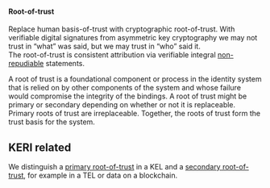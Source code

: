 #### Root-of-trust

Replace human basis-of-trust with cryptographic root-of-trust. With verifiable digital signatures from asymmetric key cryptography we may not trust in “what” was said, but we may trust in “who” said it.\
The root-of-trust is consistent attribution via verifiable integral [non-repudiable](non-repudiable.md) statements.

A root of trust is a foundational component or process in the identity system that is relied on by other components of the system and whose failure would compromise the integrity of the bindings. A root of trust might be primary or secondary depending on whether or not it is replaceable. Primary roots of trust are irreplaceable. Together, the roots of trust form the trust basis for the system.

## KERI related

We distinguish a [primary root-of-trust](primary-root-of-trust.md) in a KEL and a [secondary root-of-trust](secondary-root-of-trust.md), for example in a TEL or data on a blockchain.
